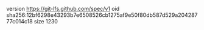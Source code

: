 version https://git-lfs.github.com/spec/v1
oid sha256:12bf6298e43293b7e6508526cb1275af9e50f80db587d529a20428777c014c18
size 1230
